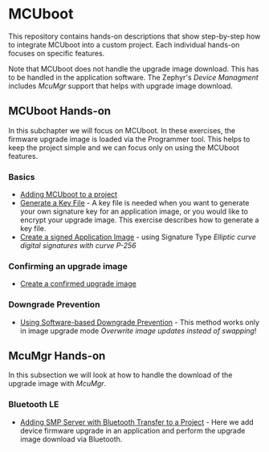 # MCUboot

This repository contains hands-on descriptions that show step-by-step how to integrate MCUboot into a custom project. 
Each individual hands-on focuses on specific features. 

Note that MCUboot does not handle the upgrade image download. This has to be handled in the application software. The Zephyr's _Device Managment_ includes _McuMgr_ support that helps with upgrade image download. 


## MCUboot Hands-on
In this subchapter we will focus on MCUboot. In these exercises, the firmware upgrade image is loaded via the Programmer tool. This helps to keep the project simple and we can focus only on using the MCUboot features. 

### Basics
- [Adding MCUboot to a project](doc/NCSv2.5.2_01-AddingMcubootToProject.md)
- [Generate a Key File](doc/NCSv2.3.0_GenerateKey.md) - A key file is needed when you want to generate your own signature key for an application image, or you would like to encrypt your upgrade image. This exercise describes how to generate a key file.
- [Create a signed Application Image](doc/NCSv2.5.2_ImageSigning_(ecdsa-p256).md) - using Signature Type _Elliptic curve digital signatures with curve P-256_

### Confirming an upgrade image
- [Create a confirmed upgrade image](doc/NCSv2.3.0_01a-SwapTypePermanent.md)

### Downgrade Prevention
- [Using Software-based Downgrade Prevention](doc/NCSv2.3.0_DowngradePrevention.1.md) - This method works only in image upgrade mode _Overwrite image updates instead of swapping_!


## McuMgr Hands-on
In this subsection we will look at how to handle the download of the upgrade image with _McuMgr_. 

### Bluetooth LE

- [Adding SMP Server with Bluetooth Transfer to a Project](doc/NCSv2.5.0_McuMgr_smp_ble.md) - Here we add device firmware upgrade in an application and perform the upgrade image download via Bluetooth.
